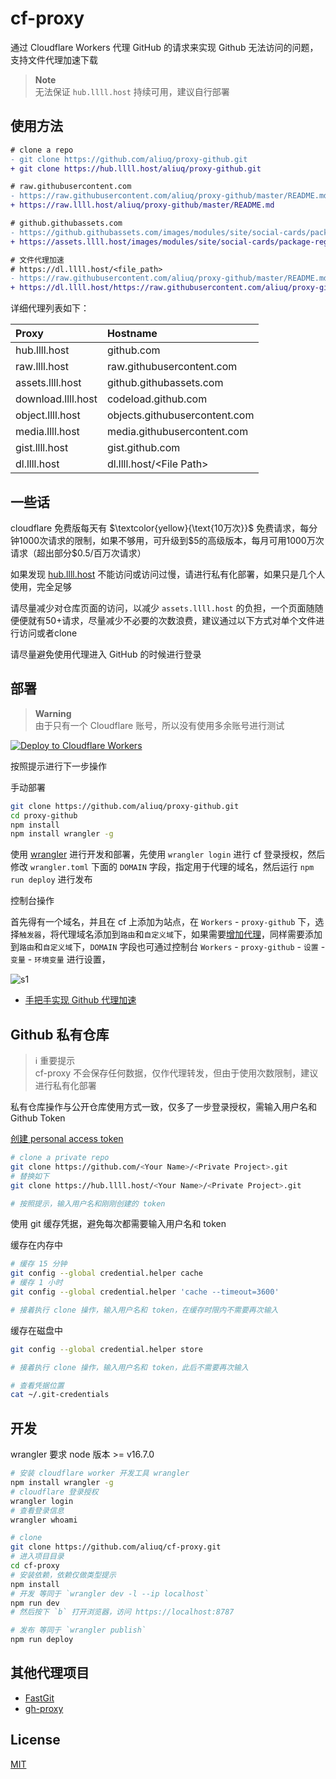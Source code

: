 # cf-proxy

通过 Cloudflare Workers 代理 GitHub 的请求来实现 Github 无法访问的问题，支持文件代理加速下载

> **Note**  
> 无法保证 `hub.llll.host` 持续可用，建议自行部署

## 使用方法

```diff
# clone a repo
- git clone https://github.com/aliuq/proxy-github.git
+ git clone https://hub.llll.host/aliuq/proxy-github.git

# raw.githubusercontent.com
- https://raw.githubusercontent.com/aliuq/proxy-github/master/README.md
+ https://raw.llll.host/aliuq/proxy-github/master/README.md

# github.githubassets.com
- https://github.githubassets.com/images/modules/site/social-cards/package-registry.png
+ https://assets.llll.host/images/modules/site/social-cards/package-registry.png

# 文件代理加速
# https://dl.llll.host/<file_path>
- https://raw.githubusercontent.com/aliuq/proxy-github/master/README.md
+ https://dl.llll.host/https://raw.githubusercontent.com/aliuq/proxy-github/master/README.md
```

详细代理列表如下：

| Proxy | Hostname |
|:---------|:---------|
| hub.llll.host | github.com |
| raw.llll.host | raw.githubusercontent.com |
| assets.llll.host | github.githubassets.com |
| download.llll.host | codeload.github.com |
| object.llll.host | objects.githubusercontent.com |
| media.llll.host | media.githubusercontent.com |
| gist.llll.host | gist.github.com |
| dl.llll.host | dl.llll.host/\<File Path\> |

## 一些话

cloudflare 免费版每天有 $\textcolor{yellow}{\text{10万次}}$ 免费请求，每分钟1000次请求的限制，如果不够用，可升级到\$5的高级版本，每月可用1000万次请求（超出部分$0.5/百万次请求）

如果发现 [hub.llll.host](https://hub.llll.host) 不能访问或访问过慢，请进行私有化部署，如果只是几个人使用，完全足够

请尽量减少对仓库页面的访问，以减少 `assets.llll.host` 的负担，一个页面随随便便就有50+请求，尽量减少不必要的次数浪费，建议通过以下方式对单个文件进行访问或者clone

请尽量避免使用代理进入 GitHub 的时候进行登录

## 部署

> **Warning**  
> 由于只有一个 Cloudflare 账号，所以没有使用多余账号进行测试

[![Deploy to Cloudflare Workers](https://deploy.workers.cloudflare.com/button)](https://deploy.workers.cloudflare.com/?url=https://github.com/aliuq/proxy-github)

按照提示进行下一步操作

手动部署

```bash
git clone https://github.com/aliuq/proxy-github.git
cd proxy-github
npm install
npm install wrangler -g
```

使用 [wrangler](https://developers.cloudflare.com/workers/wrangler/) 进行开发和部署，先使用 `wrangler login` 进行 cf 登录授权，然后修改 `wrangler.toml` 下面的 `DOMAIN` 字段，指定用于代理的域名，然后运行 `npm run deploy` 进行发布

控制台操作

首先得有一个域名，并且在 cf 上添加为站点，在 `Workers` - `proxy-github` 下，选择`触发器`，将代理域名添加到`路由`和`自定义域`下，如果需要[增加代理](https://github.com/aliuq/proxy-github/blob/master/src/index.ts#L40)，同样需要添加到`路由`和`自定义域`下，`DOMAIN` 字段也可通过控制台 `Workers` - `proxy-github` - `设置` - `变量` - `环境变量` 进行设置，

![s1](https://img2.bilishare.com/img/2022/08/01/223559c7ae0.png/normal)

+ [手把手实现 Github 代理加速](https://www.bilishare.com/tech/2022/08/23/cf-proxy-github.html)

## Github 私有仓库

> ℹ️ 重要提示  
> cf-proxy 不会保存任何数据，仅作代理转发，但由于使用次数限制，建议进行私有化部署

私有仓库操作与公开仓库使用方式一致，仅多了一步登录授权，需输入用户名和 Github Token

[创建 personal access token](https://github.com/settings/tokens/new)

```bash
# clone a private repo
git clone https://github.com/<Your Name>/<Private Project>.git
# 替换如下
git clone https://hub.llll.host/<Your Name>/<Private Project>.git

# 按照提示，输入用户名和刚刚创建的 token
```

使用 git 缓存凭据，避免每次都需要输入用户名和 token

缓存在内存中

```bash
# 缓存 15 分钟
git config --global credential.helper cache
# 缓存 1 小时
git config --global credential.helper 'cache --timeout=3600'

# 接着执行 clone 操作，输入用户名和 token，在缓存时限内不需要再次输入
```

缓存在磁盘中

```bash
git config --global credential.helper store

# 接着执行 clone 操作，输入用户名和 token，此后不需要再次输入

# 查看凭据位置
cat ~/.git-credentials
```

## 开发

wrangler 要求 node 版本 >= v16.7.0

```bash
# 安装 cloudflare worker 开发工具 wrangler
npm install wrangler -g
# cloudflare 登录授权
wrangler login
# 查看登录信息
wrangler whoami

# clone
git clone https://github.com/aliuq/cf-proxy.git
# 进入项目目录
cd cf-proxy
# 安装依赖，依赖仅做类型提示
npm install
# 开发 等同于 `wrangler dev -l --ip localhost`
npm run dev
# 然后按下 `b` 打开浏览器，访问 https://localhost:8787

# 发布 等同于 `wrangler publish`
npm run deploy
```

## 其他代理项目

+ [FastGit](https://doc.fastgit.org/zh-cn/)
+ [gh-proxy](https://github.com/hunshcn/gh-proxy)

## License

[MIT](/LICENSE)
